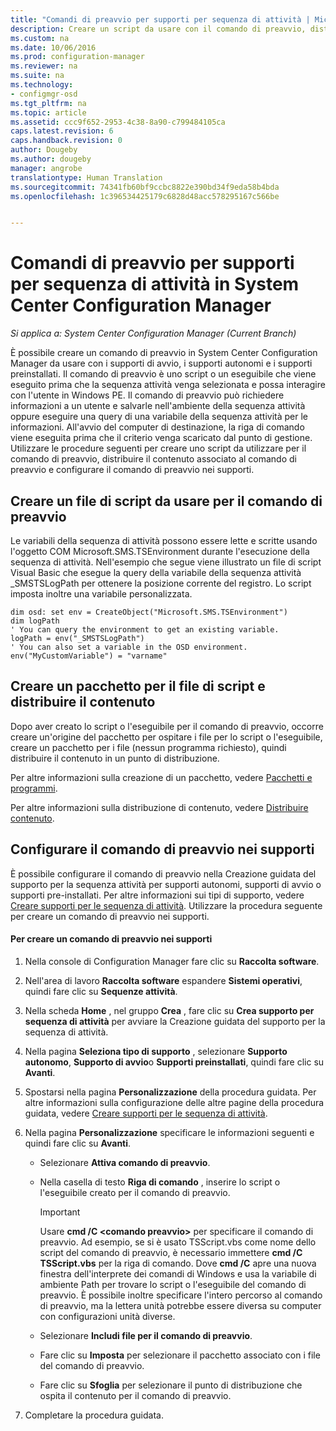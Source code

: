 ```yaml
---
title: "Comandi di preavvio per supporti per sequenza di attività | Microsoft Docs"
description: Creare un script da usare con il comando di preavvio, distribuire il contenuto associato al comando di preavvio e configurare il comando di preavvio nel supporto.
ms.custom: na
ms.date: 10/06/2016
ms.prod: configuration-manager
ms.reviewer: na
ms.suite: na
ms.technology:
- configmgr-osd
ms.tgt_pltfrm: na
ms.topic: article
ms.assetid: ccc9f652-2953-4c38-8a90-c799484105ca
caps.latest.revision: 6
caps.handback.revision: 0
author: Dougeby
ms.author: dougeby
manager: angrobe
translationtype: Human Translation
ms.sourcegitcommit: 74341fb60bf9ccbc8822e390bd34f9eda58b4bda
ms.openlocfilehash: 1c396534425179c6828d48acc578295167c566be


---
```

# <a name="prestart-commands-for-task-sequence-media-in-system-center-configuration-manager"></a>Comandi di preavvio per supporti per sequenza di attività in System Center Configuration Manager

*Si applica a: System Center Configuration Manager (Current Branch)*

È possibile creare un comando di preavvio in System Center Configuration Manager da usare con i supporti di avvio, i supporti autonomi e i supporti preinstallati. Il comando di preavvio è uno script o un eseguibile che viene eseguito prima che la sequenza attività venga selezionata e possa interagire con l'utente in Windows PE. Il comando di preavvio può richiedere informazioni a un utente e salvarle nell'ambiente della sequenza attività oppure eseguire una query di una variabile della sequenza attività per le informazioni. All'avvio del computer di destinazione, la riga di comando viene eseguita prima che il criterio venga scaricato dal punto di gestione. Utilizzare le procedure seguenti per creare uno script da utilizzare per il comando di preavvio, distribuire il contenuto associato al comando di preavvio e configurare il comando di preavvio nei supporti.  

## <a name="create-a-script-file-to-use-for-the-prestart-command"></a>Creare un file di script da usare per il comando di preavvio  
 Le variabili della sequenza di attività possono essere lette e scritte usando l'oggetto COM Microsoft.SMS.TSEnvironment durante l'esecuzione della sequenza di attività. Nell'esempio che segue viene illustrato un file di script Visual Basic che esegue la query della variabile della sequenza attività _SMSTSLogPath per ottenere la posizione corrente del registro. Lo script imposta inoltre una variabile personalizzata.  

```  
dim osd: set env = CreateObject("Microsoft.SMS.TSEnvironment")  
dim logPath  
' You can query the environment to get an existing variable.  
logPath = env("_SMSTSLogPath")  
' You can also set a variable in the OSD environment.  
env("MyCustomVariable") = "varname"  
```  

## <a name="create-a-package-for-the-script-file-and-distribute-the-content"></a>Creare un pacchetto per il file di script e distribuire il contenuto  
 Dopo aver creato lo script o l'eseguibile per il comando di preavvio, occorre creare un'origine del pacchetto per ospitare i file per lo script o l'eseguibile, creare un pacchetto per i file (nessun programma richiesto), quindi distribuire il contenuto in un punto di distribuzione.  

 Per altre informazioni sulla creazione di un pacchetto, vedere [Pacchetti e programmi](../../apps/deploy-use/packages-and-programs.md).  

 Per altre informazioni sulla distribuzione di contenuto, vedere [Distribuire contenuto](../../core/servers/deploy/configure/deploy-and-manage-content.md#bkmk_distribute).  

## <a name="configure-the-prestart-command-in-media"></a>Configurare il comando di preavvio nei supporti  
 È possibile configurare il comando di preavvio nella Creazione guidata del supporto per la sequenza attività per supporti autonomi, supporti di avvio o supporti pre-installati. Per altre informazioni sui tipi di supporto, vedere [Creare supporti per le sequenza di attività](../deploy-use/create-task-sequence-media.md). Utilizzare la procedura seguente per creare un comando di preavvio nei supporti.  

#### <a name="to-create-a-prestart-command-in-media"></a>Per creare un comando di preavvio nei supporti  

1.  Nella console di Configuration Manager fare clic su **Raccolta software**.  

2.  Nell'area di lavoro **Raccolta software** espandere **Sistemi operativi**, quindi fare clic su **Sequenze attività**.  

3.  Nella scheda **Home** , nel gruppo **Crea** , fare clic su **Crea supporto per sequenza di attività** per avviare la Creazione guidata del supporto per la sequenza di attività.  

4.  Nella pagina **Seleziona tipo di supporto** , selezionare **Supporto autonomo**, **Supporto di avvio**o **Supporti preinstallati**, quindi fare clic su **Avanti**.  

5.  Spostarsi nella pagina **Personalizzazione** della procedura guidata. Per altre informazioni sulla configurazione delle altre pagine della procedura guidata, vedere [Creare supporti per le sequenza di attività](../deploy-use/create-task-sequence-media.md).  

6.  Nella pagina **Personalizzazione** specificare le informazioni seguenti e quindi fare clic su **Avanti**.  

    -   Selezionare **Attiva comando di preavvio**.  

    -   Nella casella di testo **Riga di comando** , inserire lo script o l'eseguibile creato per il comando di preavvio.  

        > [!IMPORTANT]  
        >  Usare **cmd /C <comando preavvio\>** per specificare il comando di preavvio. Ad esempio, se si è usato TSScript.vbs come nome dello script del comando di preavvio, è necessario immettere **cmd /C TSScript.vbs** per la riga di comando. Dove **cmd /C** apre una nuova finestra dell'interprete dei comandi di Windows e usa la variabile di ambiente Path per trovare lo script o l'eseguibile del comando di preavvio. È possibile inoltre specificare l'intero percorso al comando di preavvio, ma la lettera unità potrebbe essere diversa su computer con configurazioni unità diverse.  

    -   Selezionare **Includi file per il comando di preavvio**.  

    -   Fare clic su **Imposta** per selezionare il pacchetto associato con i file del comando di preavvio.  

    -   Fare clic su **Sfoglia** per selezionare il punto di distribuzione che ospita il contenuto per il comando di preavvio.  

7.  Completare la procedura guidata.  



<!--HONumber=Dec16_HO3-->


